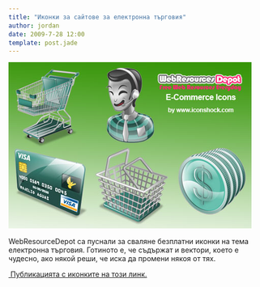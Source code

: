 ```yaml
---
title: "Иконки за сайтове за електронна търговия"
author: jordan
date: 2009-7-28 12:00
template: post.jade
---
```


[![](ecommerce-icons.jpg)](http://www.webresourcesdepot.com/e-commerce-icons-collection/)

WebResourceDepot са пуснали за сваляне безплатни иконки на тема
електронна търговия. Готиното е, че съдържат и вектори, което е чудесно,
ако някой реши, че иска да промени някоя от тях.

[ Публикацията с иконките на този
линк.](http://www.webresourcesdepot.com/e-commerce-icons-collection/)
